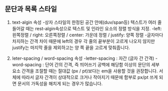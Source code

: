 ## 문단과 목록 스타일 
1. text-algin 속성
-상자 스타일의 한정된 공간 안에(duv/span등) 텍스트가 여러 줄 들어갈 때는 rest-algin속성으로 텍스트 및 인라인 요소의 정렬 방식을 지정. 
-left: 왼쪽정렬 / right: 오른쪽정렬 / center: 가운데 정렬 / justify: 양쪽 정렬 
-글자마다 차지하는 간격 차이 때문에 left의 경우 각 줄의 끝부분이 고르게 나오지 않지만 justify는 마지막 줄을 제외하고는 양 쪽 끝을 고르게 맞춰줍니다. 


2. leter-spacing / word-spacing 속성
-letter-spacing : 자간 (글자 간 간격)
-word-spacing : 단어 간의 간격, 즉 띄어쓰기 공백에 해당함
이상의 문단의 세부 요소 간격을 조절할 때는 절대값 (px / pt)보다는 em을 사용할 것을 권장합니다. 서체에 따라서 글자 간격이 상대적으로 크거나 작아지기 때문에 함부로 px/pt 쓰게 되면 문서의 가독성을 해치게 되는 경우가 많습니다. 